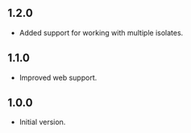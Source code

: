 ## 1.2.0

- Added support for working with multiple isolates.

## 1.1.0

- Improved web support.

## 1.0.0

- Initial version.
